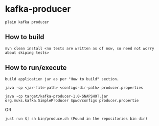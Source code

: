 # kafka-producer
    plain kafka producer


## How to build
    mvn clean install <no tests are written as of now, so need not worry about skiping tests>

## How to run/execute
    build application jar as per "How to build" section.

    java -cp <jar-file-path> <configs-dir-path> producer.properties

    java -cp target/kafka-producer-1.0-SNAPSHOT.jar org.muks.kafka.SimpleProducer $pwd/configs producer.propertie
  
  OR 
  
    just run $] sh bin/produce.sh (Found in the repositories bin dir)
